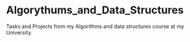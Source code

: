 # Algorythums_and_Data_Structures
Tasks and Projects from my Algorithms and data structures course at my University.
